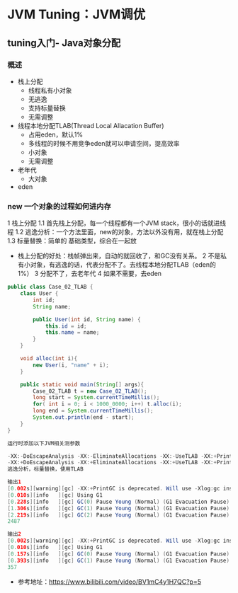 # JVM Tuning：JVM调优

## tuning入门- Java对象分配

### 概述
* 栈上分配
  * 线程私有小对象
  * 无逃逸
  * 支持标量替换
  * 无需调整
* 线程本地分配TLAB(Thread Local Allacation Buffer)
  * 占用eden，默认1%
  * 多线程的时候不用竞争eden就可以申请空间，提高效率
  * 小对象
  * 无需调整
* 老年代
  * 大对象
* eden

### new 一个对象的过程如何进内存
1 栈上分配
1.1 首先栈上分配，每一个线程都有一个JVM stack，很小的话就进线程
1.2 逃逸分析：一个方法里面，new的对象，方法以外没有用，就在栈上分配
1.3 标量替换：简单的 基础类型，综合在一起放
* 栈上分配的好处：栈帧弹出来，自动的就回收了，和GC没有关系。
2 不是私有小对象，有逃逸的话，代表分配不了。去线程本地分配TLAB（eden的1%）
3 分配不了，去老年代
4 如果不需要，去eden


```java
public class Case_02_TLAB {
    class User {
        int id;
        String name;

        public User(int id, String name) {
            this.id = id;
            this.name = name;
        }
    }

    void alloc(int i){
        new User(i, "name" + i);
    }

    public static void main(String[] args){
        Case_02_TLAB t = new Case_02_TLAB();
        long start = System.currentTimeMillis();
        for( int i = 0; i < 1000_0000; i++) t.alloc(i);
        long end = System.currentTimeMillis();
        System.out.println(end - start);
    }
}

运行时添加以下JVM相关测参数

-XX:-DoEscapeAnalysis -XX:-EliminateAllocations -XX:-UseTLAB -XX:+PrintGC
-XX:+DoEscapeAnalysis -XX:+EliminateAllocations -XX:+UseTLAB -XX:+PrintGC
逃逸分析，标量替换，使用TLAB

输出1
[0.002s][warning][gc] -XX:+PrintGC is deprecated. Will use -Xlog:gc instead.
[0.010s][info   ][gc] Using G1
[0.228s][info   ][gc] GC(0) Pause Young (Normal) (G1 Evacuation Pause) 23M->0M(512M) 1.506ms
[1.306s][info   ][gc] GC(1) Pause Young (Normal) (G1 Evacuation Pause) 304M->1M(512M) 1.699ms
[2.219s][info   ][gc] GC(2) Pause Young (Normal) (G1 Evacuation Pause) 305M->1M(512M) 1.306ms
2487

输出2
[0.002s][warning][gc] -XX:+PrintGC is deprecated. Will use -Xlog:gc instead.
[0.010s][info   ][gc] Using G1
[0.157s][info   ][gc] GC(0) Pause Young (Normal) (G1 Evacuation Pause) 24M->0M(512M) 1.771ms
[0.393s][info   ][gc] GC(1) Pause Young (Normal) (G1 Evacuation Pause) 304M->0M(512M) 1.191ms
357
```

* 参考地址：https://www.bilibili.com/video/BV1mC4y1H7QC?p=5


###